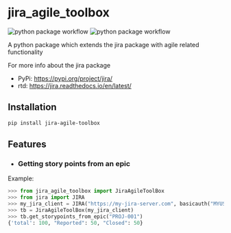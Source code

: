 # jira_agile_toolbox

![python package workflow](https://github.com/studioj/jira-agile-toolbox/actions/workflows/python-publish.yml/badge.svg)
![python package workflow](https://github.com/studioj/jira-agile-toolbox/actions/workflows/python-package.yml/badge.svg)


A python package which extends the jira package with agile related functionality

For more info about the jira package

- PyPi: https://pypi.org/project/jira/
- rtd:  https://jira.readthedocs.io/en/latest/

## Installation
```bash
pip install jira-agile-toolbox
```

## Features

- ### Getting story points from an epic

Example:
```python
>>> from jira_agile_toolbox import JiraAgileToolBox
>>> from jira import JIRA
>>> my_jira_client = JIRA("https://my-jira-server.com", basicauth("MYUSERNAME","MYPASSWORD")
>>> tb = JiraAgileToolBox(my_jira_client)
>>> tb.get_storypoints_from_epic("PROJ-001")
{'total': 100, "Reported": 50, "Closed": 50}



